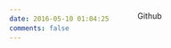 ```yaml
---
date: 2016-05-10 01:04:25
comments: false
---
```


   <div id="txZz">
       <!-- <a href="#">简　历</a>　-->
        <a href="https://github.com/lqzhgood">Github</a>
   </div>

<style>
        body {
            height: 100%;
            width: 100%;
        }
        #wrap {
            display: none;
            position: absolute;
            top: 0;
            width: 100%;
            height: 100%;
            background-color: rgb(231,76,60);
            opacity: 0;
            z-index: 999;
        }

        #heart {
            display: none;
            position: relative;
            top: 30%;
            line-height: 100%;
            width: 100px;
            margin-top: 50%;
            margin: auto;
            z-index: 1000;
            opacity: 0;
        }
        #txZz {
            width: 200px;
            margin: 0 auto;
            text-align: center;
            margin-bottom: 100px;
            margin-top: -70px;
        }
        #txZz a {
            text-decoration: none;
            border: none;
        }
        #txZz a:hover {
            text-decoration: underline;
        }
</style>

<div id="wrap" class="colorEgg">
<div id="heart" class="colorEgg">
<img src="img/hearts.svg" width="80" alt="">
</div>
</div>

<script src="js/jquery-2.2.3.min.js"></script>
<script src="js/main.js"></script>
